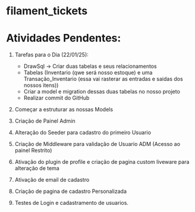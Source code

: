 # filament_tickets

# Atividades Pendentes:

1. Tarefas para o Dia (22/01/25):

    - DrawSql -> Criar duas tabelas e seus relacionamentos
    - Tabelas (Inventario (qwe será nosso estoque) e uma Transação_Inventario (essa vai rasterar as entradas e saidas dos nossos itens))
    - Criar a model e migration dessas duas tabelas no nosso projeto
    - Realizar commit do GitHub

2. Começar a estruturar as nossas Models

3. Criação de Painel Admin

4. Alteração do Seeder para cadastro do primeiro Usuario

5. Criação de Middleware para validação de Usuario ADM (Acesso ao painel Restrito)

6. Ativação do plugin de profile e criação de pagina custom liveware para alteração de tema

7. Ativação de email de cadastro

8. Criação de pagina de cadastro Personalizada

9. Testes de Login e cadastramento de usuarios.
